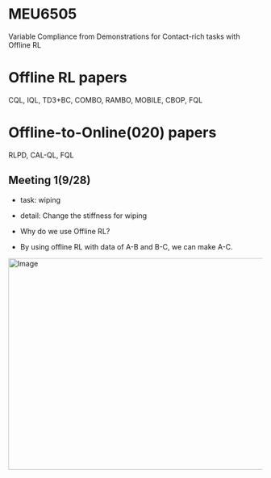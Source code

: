 # MEU6505
Variable Compliance from Demonstrations for Contact-rich tasks with Offline RL


# Offline RL papers
CQL, IQL, TD3+BC, COMBO, RAMBO, MOBILE, CBOP, FQL

# Offline-to-Online(020) papers
RLPD, CAL-QL, FQL


## Meeting 1(9/28)
- task: wiping
  
- detail: Change the stiffness for wiping
- Why do we use Offline RL?
- By using offline RL with data of A-B and B-C, we can make A-C.
<img width="1098" height="419" alt="Image" src="https://github.com/user-attachments/assets/59a7710a-4428-4ab4-b3cb-87c2c69a9cbc" />

      
